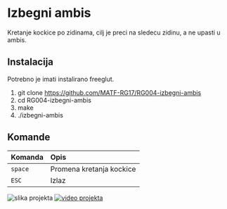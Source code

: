 # Izbegni ambis

Kretanje kockice po zidinama, cilj je preci na sledecu zidinu, a ne upasti u ambis.

## Instalacija

Potrebno je imati instalirano freeglut.
1. git clone https://github.com/MATF-RG17/RG004-izbegni-ambis
2. cd RG004-izbegni-ambis
3. make
4. ./izbegni-ambis

## Komande
| **Komanda** | **Opis** |
| :---  | :--- |
| `space` | Promena kretanja kockice|
| `ESC` | Izlaz |

![slika projekta](https://github.com/MATF-RG17/RG004-izbegni-ambis/blob/master/screenshot.png)
[![video projekta](https://github.com/MATF-RG17/RG004-izbegni-ambis/blob/master/video.png)](https://youtu.be/uzU-2z8X2z8)
